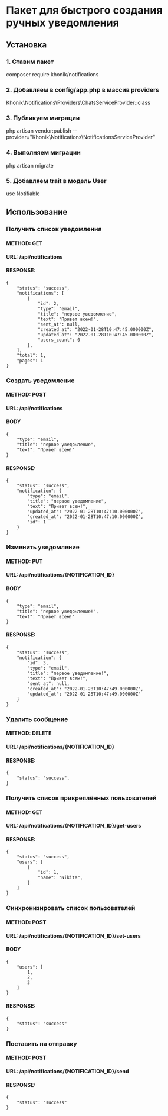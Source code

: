 # Пакет для быстрого создания ручных уведомления

## Установка

### 1. Ставим пакет
composer require khonik/notifications

### 2. Добавляем в config/app.php в массив providers
Khonik\Notifications\Providers\ChatsServiceProvider::class

### 3. Публикуем миграции
php artisan vendor:publish --provider="Khonik\Notifications\NotificationsServiceProvider"

### 4. Выполняем миграции
php artisan migrate

### 5. Добавляем trait в модель User
use Notifiable

## Использование

### Получить список уведомления

#### METHOD: GET

#### URL: /api/notifications

#### RESPONSE: 
```
{
    "status": "success",
    "notifications": [
        {
            "id": 2,
            "type": "email",
            "title": "первое уведомление",
            "text": "Привет всем!",
            "sent_at": null,
            "created_at": "2022-01-28T10:47:45.000000Z",
            "updated_at": "2022-01-28T10:47:45.000000Z",
            "users_count": 0
        },
    ],
    "total": 1,
    "pages": 1
}
```


### Создать уведомление

#### METHOD: POST

#### URL: /api/notifications

#### BODY

```
{
    "type": "email",
    "title": "первое уведомление",
    "text": "Привет всем!"
}
```

#### RESPONSE: 
```
{
    "status": "success",
    "notification": {
        "type": "email",
        "title": "первое уведомление",
        "text": "Привет всем!",
        "updated_at": "2022-01-28T10:47:10.000000Z",
        "created_at": "2022-01-28T10:47:10.000000Z",
        "id": 1
    }
}
```

### Изменить уведомление

#### METHOD: PUT

#### URL: /api/notifications/{NOTIFICATION_ID}

#### BODY

```
{
    "type": "email",
    "title": "первое уведомление!",
    "text": "Привет всем!"
}
```

#### RESPONSE: 
```
{
    "status": "success",
    "notification": {
        "id": 3,
        "type": "email",
        "title": "первое уведомление!",
        "text": "Привет всем!",
        "sent_at": null,
        "created_at": "2022-01-28T10:47:49.000000Z",
        "updated_at": "2022-01-28T10:47:49.000000Z"
    }
}
```


### Удалить сообщение

#### METHOD: DELETE

#### URL: /api/notifications/{NOTIFICATION_ID}

#### RESPONSE: 
```
{
    "status": "success",
}
```

### Получить список прикреплённых пользователей

#### METHOD: GET

#### URL: /api/notifications/{NOTIFICATION_ID}/get-users

#### RESPONSE:
```
{
    "status": "success",
    "users": [
        {
            "id": 1,
            "name": "Nikita",
        }
    ]
}
```

### Синхронизировать список пользователей

#### METHOD: POST

#### URL: /api/notifications/{NOTIFICATION_ID}/set-users

#### BODY

```
{
    "users": [
        1,
        2,
        3
    ]
}
```

#### RESPONSE:
```
{
    "status": "success"
}
```


### Поставить на отправку

#### METHOD: POST

#### URL: /api/notifications/{NOTIFICATION_ID}/send

#### RESPONSE:
```
{
    "status": "success"
}
```


